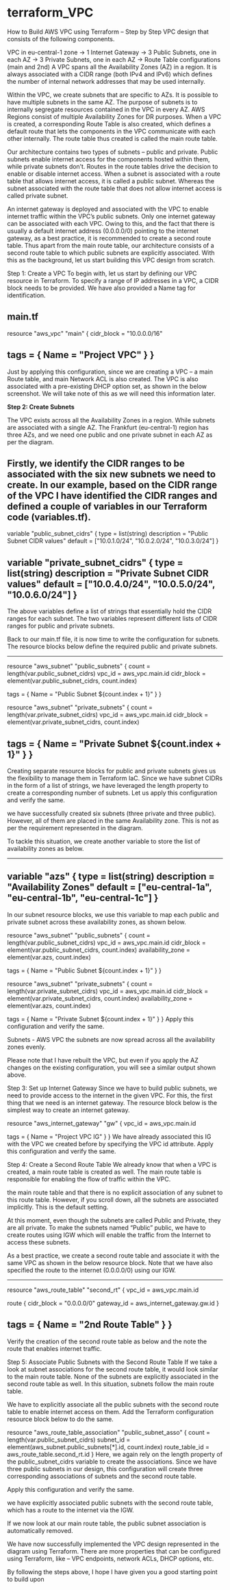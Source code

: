# terraform_VPC
How to Build AWS VPC using Terraform – Step by Step
 VPC design that consists of the following components.

VPC in eu-central-1 zone
-> 1 Internet Gateway
-> 3 Public Subnets, one in each AZ
-> 3 Private Subnets, one in each AZ
-> Route Table configurations (main and 2nd)
A VPC spans all the Availability Zones (AZ) in a region. It is always associated with a CIDR range (both IPv4 and IPv6) which defines the number of internal network addresses that may be used internally.

Within the VPC, we create subnets that are specific to AZs. It is possible to have multiple subnets in the same AZ. The purpose of subnets is to internally segregate resources contained in the VPC in every AZ. AWS Regions consist of multiple Availability Zones for DR purposes.
When a VPC is created, a corresponding Route Table is also created, which defines a default route that lets the components in the VPC communicate with each other internally. The route table thus created is called the main route table.

Our architecture contains two types of subnets – public and private. Public subnets enable internet access for the components hosted within them, while private subnets don’t. Routes in the route tables drive the decision to enable or disable internet access. When a subnet is associated with a route table that allows internet access, it is called a public subnet. Whereas the subnet associated with the route table that does not allow internet access is called private subnet.

An internet gateway is deployed and associated with the VPC to enable internet traffic within the VPC’s public subnets. Only one internet gateway can be associated with each VPC. Owing to this, and the fact that there is usually a default internet address (0.0.0.0/0) pointing to the internet gateway, as a best practice, it is recommended to create a second route table.
Thus apart from the main route table, our architecture consists of a second route table to which public subnets are explicitly associated. With this as the background, let us start building this VPC design from scratch.

Step 1: Create a VPC
To begin with, let us start by defining our VPC resource in Terraform. To specify a range of IP addresses in a VPC, a CIDR block needs to be provided. We have also provided a Name tag for identification.

main.tf
------------------------
resource "aws_vpc" "main" {
 cidr_block = "10.0.0.0/16"
 
 tags = {
   Name = "Project VPC"
 }
}
-------------------------

Just by applying this configuration, since we are creating a VPC – a main Route table, and main Network ACL is also created. The VPC is also associated with a pre-existing DHCP option set, as shown in the below screenshot. We will take note of this as we will need this information later.

**Step 2: Create Subnets**

The VPC exists across all the Availability Zones in a region. While subnets are associated with a single AZ. The Frankfurt (eu-central-1) region has three AZs, and we need one public and one private subnet in each AZ as per the diagram.

Firstly, we identify the CIDR ranges to be associated with the six new subnets we need to create. In our example, based on the CIDR range of the VPC I have identified the CIDR ranges and defined a couple of variables in our Terraform code (variables.tf).
----------------------------------------------
variable "public_subnet_cidrs" {
 type        = list(string)
 description = "Public Subnet CIDR values"
 default     = ["10.0.1.0/24", "10.0.2.0/24", "10.0.3.0/24"]
}
 
variable "private_subnet_cidrs" {
 type        = list(string)
 description = "Private Subnet CIDR values"
 default     = ["10.0.4.0/24", "10.0.5.0/24", "10.0.6.0/24"]
}
----------------------------------------------

The above variables define a list of strings that essentially hold the CIDR ranges for each subnet. The two variables represent different lists of CIDR ranges for public and private subnets.

Back to our main.tf file, it is now time to write the configuration for subnets. The resource blocks below define the required public and private subnets.

--------------------------------------------
resource "aws_subnet" "public_subnets" {
 count      = length(var.public_subnet_cidrs)
 vpc_id     = aws_vpc.main.id
 cidr_block = element(var.public_subnet_cidrs, count.index)
 
 tags = {
   Name = "Public Subnet ${count.index + 1}"
 }
}
 
resource "aws_subnet" "private_subnets" {
 count      = length(var.private_subnet_cidrs)
 vpc_id     = aws_vpc.main.id
 cidr_block = element(var.private_subnet_cidrs, count.index)
 
 tags = {
   Name = "Private Subnet ${count.index + 1}"
 }
}
--------------------------------------------

Creating separate resource blocks for public and private subnets gives us the flexibility to manage them in Terraform IaC. Since we have subnet CIDRs in the form of a list of strings, we have leveraged the length property to create a corresponding number of subnets. Let us apply this configuration and verify the same.

we have successfully created six subnets (three private and three public). However, all of them are placed in the same Availability zone. This is not as per the requirement represented in the diagram.

To tackle this situation, we create another variable to store the list of availability zones as below.

------------------------------------------------------------
variable "azs" {
 type        = list(string)
 description = "Availability Zones"
 default     = ["eu-central-1a", "eu-central-1b", "eu-central-1c"]
}
--------------------------------------------------------
In our subnet resource blocks, we use this variable to map each public and private subnet across these availability zones, as shown below.

resource "aws_subnet" "public_subnets" {
 count             = length(var.public_subnet_cidrs)
 vpc_id            = aws_vpc.main.id
 cidr_block        = element(var.public_subnet_cidrs, count.index)
 availability_zone = element(var.azs, count.index)
 
 tags = {
   Name = "Public Subnet ${count.index + 1}"
 }
}
 
resource "aws_subnet" "private_subnets" {
 count             = length(var.private_subnet_cidrs)
 vpc_id            = aws_vpc.main.id
 cidr_block        = element(var.private_subnet_cidrs, count.index)
 availability_zone = element(var.azs, count.index)
 
 tags = {
   Name = "Private Subnet ${count.index + 1}"
 }
}
Apply this configuration and verify the same.

Subnets - AWS VPC
 the subnets are now spread across all the availability zones evenly. 

Please note that I have rebuilt the VPC, but even if you apply the AZ changes on the existing configuration, you will see a similar output shown above.

Step 3: Set up Internet Gateway
Since we have to build public subnets, we need to provide access to the internet in the given VPC. For this, the first thing that we need is an internet gateway. The resource block below is the simplest way to create an internet gateway.

resource "aws_internet_gateway" "gw" {
 vpc_id = aws_vpc.main.id
 
 tags = {
   Name = "Project VPC IG"
 }
}
We have already associated this IG with the VPC we created before by specifying the VPC id attribute. Apply this configuration and verify the same.

Step 4: Create a Second Route Table
We already know that when a VPC is created, a main route table is created as well. The main route table is responsible for enabling the flow of traffic within the VPC. 

the main route table and that there is no explicit association of any subnet to this route table. However, if you scroll down, all the subnets are associated implicitly. This is the default setting.


At this moment, even though the subnets are called Public and Private, they are all private. To make the subnets named “Public” public, we have to create routes using IGW which will enable the traffic from the Internet to access these subnets.

As a best practice, we create a second route table and associate it with the same VPC as shown in the below resource block. Note that we have also specified the route to the internet (0.0.0.0/0) using our IGW.

----------------------------------------
resource "aws_route_table" "second_rt" {
 vpc_id = aws_vpc.main.id
 
 route {
   cidr_block = "0.0.0.0/0"
   gateway_id = aws_internet_gateway.gw.id
 }
 
 tags = {
   Name = "2nd Route Table"
 }
}
----------------------------------------

Verify the creation of the second route table as below and the note the route that enables internet traffic.

Step 5: Associate Public Subnets with the Second Route Table
If we take a look at subnet associations for the second route table, it would look similar to the main route table. None of the subnets are explicitly associated in the second route table as well. In this situation, subnets follow the main route table.

We have to explicitly associate all the public subnets with the second route table to enable internet access on them. Add the Terraform configuration resource block below to do the same.

resource "aws_route_table_association" "public_subnet_asso" {
 count = length(var.public_subnet_cidrs)
 subnet_id      = element(aws_subnet.public_subnets[*].id, count.index)
 route_table_id = aws_route_table.second_rt.id
}
Here, we again rely on the length property of the public_subnet_cidrs variable to create the associations. Since we have three public subnets in our design, this configuration will create three corresponding associations of subnets and the second route table.

Apply this configuration and verify the same.


we have explicitly associated public subnets with the second route table, which has a route to the internet via the IGW.

If we now look at our main route table, the public subnet association is automatically removed.


We have now successfully implemented the VPC design represented in the diagram using Terraform. There are more properties that can be configured using Terraform, like – VPC endpoints, network ACLs, DHCP options, etc.

By following the steps above, I hope I have given you a good starting point to build upon

